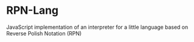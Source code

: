 # RPN-Lang
JavaScript implementation of an interpreter for a little language based on Reverse Polish Notation (RPN)

